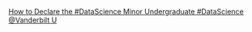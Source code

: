 [How to Declare the #DataScience Minor   Undergraduate #DataScience   @Vanderbilt U](https://qi.tc/qi/116671)
